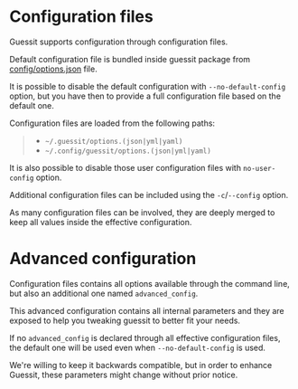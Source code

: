 # Configuration files

Guessit supports configuration through configuration files.

Default configuration file is bundled inside guessit package from
[config/options.json][] file.

It is possible to disable the default configuration with
`--no-default-config` option, but you have then to provide a full
configuration file based on the default one.

Configuration files are loaded from the following paths:

> -   `~/.guessit/options.(json|yml|yaml)`
> -   `~/.config/guessit/options.(json|yml|yaml)`

It is also possible to disable those user configuration files with
`no-user-config` option.

Additional configuration files can be included using the `-c`/`--config`
option.

As many configuration files can be involved, they are deeply merged to
keep all values inside the effective configuration.

# Advanced configuration

Configuration files contains all options available through the command
line, but also an additional one named `advanced_config`.

This advanced configuration contains all internal parameters and they
are exposed to help you tweaking guessit to better fit your needs.

If no `advanced_config` is declared through all effective configuration
files, the default one will be used even when `--no-default-config` is
used.

We're willing to keep it backwards compatible, but in order to enhance
Guessit, these parameters might change without prior notice.

  [config/options.json]: https://github.com/guessit-io/guessit/blob/develop/guessit/config/options.json/